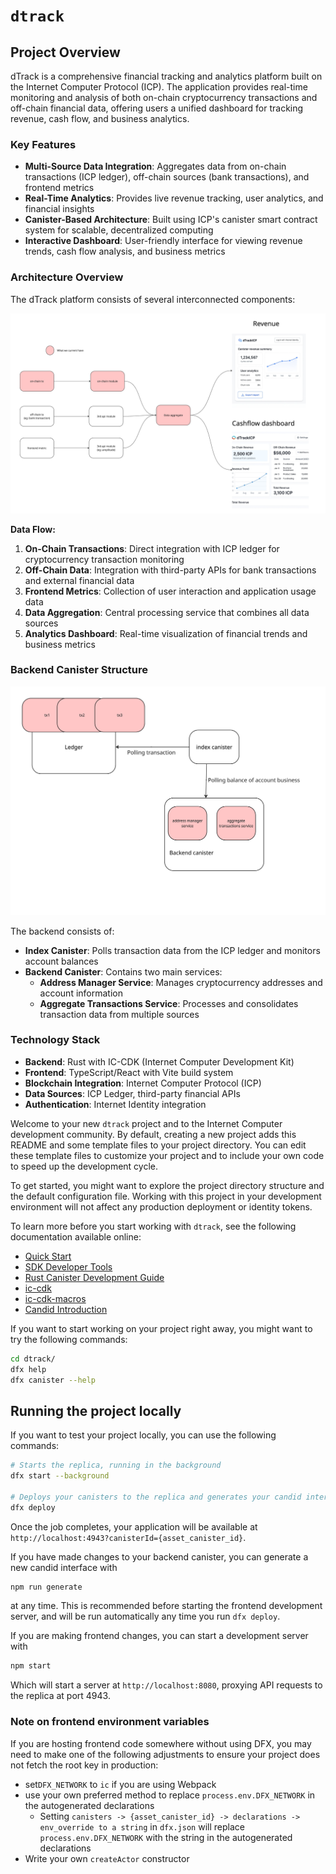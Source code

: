 # `dtrack`

## Project Overview

dTrack is a comprehensive financial tracking and analytics platform built on the Internet Computer Protocol (ICP). The application provides real-time monitoring and analysis of both on-chain cryptocurrency transactions and off-chain financial data, offering users a unified dashboard for tracking revenue, cash flow, and business analytics.

### Key Features

- **Multi-Source Data Integration**: Aggregates data from on-chain transactions (ICP ledger), off-chain sources (bank transactions), and frontend metrics
- **Real-Time Analytics**: Provides live revenue tracking, user analytics, and financial insights
- **Canister-Based Architecture**: Built using ICP's canister smart contract system for scalable, decentralized computing
- **Interactive Dashboard**: User-friendly interface for viewing revenue trends, cash flow analysis, and business metrics

### Architecture Overview

The dTrack platform consists of several interconnected components:

![Current Architecture](docs/current_architect.png)

**Data Flow:**

1. **On-Chain Transactions**: Direct integration with ICP ledger for cryptocurrency transaction monitoring
2. **Off-Chain Data**: Integration with third-party APIs for bank transactions and external financial data
3. **Frontend Metrics**: Collection of user interaction and application usage data
4. **Data Aggregation**: Central processing service that combines all data sources
5. **Analytics Dashboard**: Real-time visualization of financial trends and business metrics

### Backend Canister Structure

![Backend Canister](docs/backend_canister.png)

The backend consists of:

- **Index Canister**: Polls transaction data from the ICP ledger and monitors account balances
- **Backend Canister**: Contains two main services:
  - **Address Manager Service**: Manages cryptocurrency addresses and account information
  - **Aggregate Transactions Service**: Processes and consolidates transaction data from multiple sources

### Technology Stack

- **Backend**: Rust with IC-CDK (Internet Computer Development Kit)
- **Frontend**: TypeScript/React with Vite build system
- **Blockchain Integration**: Internet Computer Protocol (ICP)
- **Data Sources**: ICP Ledger, third-party financial APIs
- **Authentication**: Internet Identity integration

Welcome to your new `dtrack` project and to the Internet Computer development community. By default, creating a new project adds this README and some template files to your project directory. You can edit these template files to customize your project and to include your own code to speed up the development cycle.

To get started, you might want to explore the project directory structure and the default configuration file. Working with this project in your development environment will not affect any production deployment or identity tokens.

To learn more before you start working with `dtrack`, see the following documentation available online:

- [Quick Start](https://internetcomputer.org/docs/current/developer-docs/setup/deploy-locally)
- [SDK Developer Tools](https://internetcomputer.org/docs/current/developer-docs/setup/install)
- [Rust Canister Development Guide](https://internetcomputer.org/docs/current/developer-docs/backend/rust/)
- [ic-cdk](https://docs.rs/ic-cdk)
- [ic-cdk-macros](https://docs.rs/ic-cdk-macros)
- [Candid Introduction](https://internetcomputer.org/docs/current/developer-docs/backend/candid/)

If you want to start working on your project right away, you might want to try the following commands:

```bash
cd dtrack/
dfx help
dfx canister --help
```

## Running the project locally

If you want to test your project locally, you can use the following commands:

```bash
# Starts the replica, running in the background
dfx start --background

# Deploys your canisters to the replica and generates your candid interface
dfx deploy
```

Once the job completes, your application will be available at `http://localhost:4943?canisterId={asset_canister_id}`.

If you have made changes to your backend canister, you can generate a new candid interface with

```bash
npm run generate
```

at any time. This is recommended before starting the frontend development server, and will be run automatically any time you run `dfx deploy`.

If you are making frontend changes, you can start a development server with

```bash
npm start
```

Which will start a server at `http://localhost:8080`, proxying API requests to the replica at port 4943.

### Note on frontend environment variables

If you are hosting frontend code somewhere without using DFX, you may need to make one of the following adjustments to ensure your project does not fetch the root key in production:

- set`DFX_NETWORK` to `ic` if you are using Webpack
- use your own preferred method to replace `process.env.DFX_NETWORK` in the autogenerated declarations
  - Setting `canisters -> {asset_canister_id} -> declarations -> env_override to a string` in `dfx.json` will replace `process.env.DFX_NETWORK` with the string in the autogenerated declarations
- Write your own `createActor` constructor
